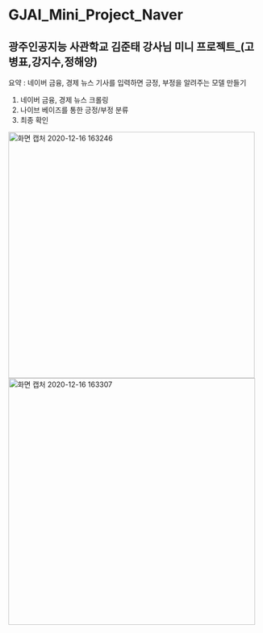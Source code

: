 # GJAI_Mini_Project_Naver

## 광주인공지능 사관학교 김준태 강사님 미니 프로젝트_(고병표,강지수,정해양)

요약 : 네이버 금융, 경제 뉴스 기사를 입력하면 긍정, 부정을 알려주는 모델 만들기

1. 네이버 금융, 경제 뉴스 크롤링
2. 나이브 베이즈를 통한 긍정/부정 분류
3. 최종 확인

<img width="488" alt="화면 캡처 2020-12-16 163246" src="https://user-images.githubusercontent.com/48192081/102319019-9d93a580-3fbd-11eb-89a1-c534471700cc.png">
<img width="489" alt="화면 캡처 2020-12-16 163307" src="https://user-images.githubusercontent.com/48192081/102319114-bbf9a100-3fbd-11eb-8b14-e4df63a0862a.png">
